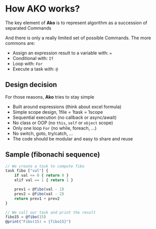 # How AKO works?

The key element of **Ako** is to represent algorithm as a succession of separated Commands

And there is only a really limited set of possible Commands. The more commons are:
* Assign an expression result to a variable with: `=`
* Conditional with: `If`
* Loop with: `For`
* Execute a task with: `@`

## Design decision

For those reasons, **Ako** tries to stay simple
* Built around expressions (think about excel formula)
* Simple scope design, 1file = 1task = 1scope
* Sequential execution (no callback or async/await)
* No class or OOP (no `this`, `self` or `object` scope)
* Only one loop `For` (no while, foreach, ...)
* No switch, goto, try/catch, ...
* The code should be modular and easy to share and reuse

## Sample (fibonachi sequence)

```js
// We create a task to compute fibo
task fibo ["val"] {
    if val <= 0 { return 0 }
    elif val == 1 { return 1 }

    prev1 = @fibo(val - 1)
    prev2 = @fibo(val - 2)
    return prev1 + prev2
}

// We call our task and print the result
fibo15 = @fibo(15)
@print("Fibo(15) = {fibo15}")
```
